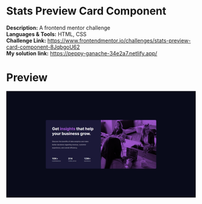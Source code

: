 # Stats Preview Card Component

**Description:** A frontend mentor challenge<br>
**Languages & Tools:** HTML, CSS<br>
**Challenge Link:** https://www.frontendmentor.io/challenges/stats-preview-card-component-8JqbgoU62<br>
**My solution link:** https://peppy-ganache-34e2a7.netlify.app/

# Preview
![](https://github.com/NotYoel/Web-Development-Projects/blob/main/Frontend%20Mentor%20Projects/Stats%20Preview%20Card%20Component/preview/preview.png)
